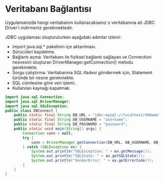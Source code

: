 # Veritabanı Bağlantısı

Uygulamanızda hangi veritabanını kullanacaksanız o veritabanına ait JDBC Driver’ı indirmeniz gerekmektedir.

JDBC uygulaması oluşturulurken aşağıdaki adımlar izlenir:

- import java.sql.* paketinin içe aktarılması.
- Sürücüleri kaydetme.
- Bağlantı açma. 
    Veritabanı ile fiziksel bağlantı sağlayan ve Connection nesnesini oluşturan DriverManager.getConnection() metodu gerekmekte.
- Sorgu çalıştırma. 
    Veritabanına SQL ifadesi göndermek için, Statement türünde bir nesne gerekmekte.
- SQL cümlesine göre veri işlemi.
- Kullanılan kaynağı kapatmak.
```java
import java.sql.Connection; 
import java.sql.DriverManager; 
import java.sql.SQLException; 
public class DBConnect { 
    public static final String DB_URL = "jdbc:mysql://localhost/dbName"; 
    public static final String DB_USERNAME = "username"; 
    public static final String DB_PASSWORD = "password"; 
    public static void main(String[] args) { 
        Connection conn = null; 
        try {             
            conn = DriverManager.getConnection(DB_URL, DB_USERNAME, DB_PASSWORD);
        } catch (SQLException ex) { 
            System.out.println("SQLException: " + ex.getMessage()); 
            System.out.println("SQLState: " + ex.getSQLState()); 
            System.out.println("VendorError: " + ex.getErrorCode());         
        }
    }
}
```